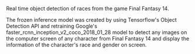 Real time object detection of races from the game Final Fantasy 14.

The frozen inference model was created by using Tensorflow's Object Detection API and retraining Google's faster_rcnn_inception_v2_coco_2018_01_28
model to detect any images on the computer screen of any character from Final Fantasy 14 and display the information of the character's race and gender on screen.
